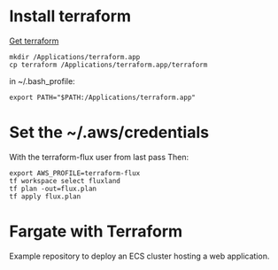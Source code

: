 # Install terraform
[Get terraform](https://releases.hashicorp.com/terraform/0.12.10/)
```
mkdir /Applications/terraform.app
cp terraform /Applications/terraform.app/terraform
```

in ~/.bash_profile:
```
export PATH="$PATH:/Applications/terraform.app"
```

# Set the ~/.aws/credentials
With the terraform-flux user from last pass
Then:
```
export AWS_PROFILE=terraform-flux
tf workspace select fluxland
tf plan -out=flux.plan
tf apply flux.plan
```

# Fargate with Terraform

Example repository to deploy an ECS cluster hosting a web application.


